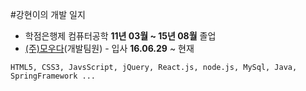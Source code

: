 #강현이의 개발 일지

* 학점은행제 컴퓨터공학 __11년 03월 ~ 15년 08월__ 졸업
* [(주)모우다](https://mouda.kr)(개발팀원) - 입사 __16.06.29__ ~ 현재

```
HTML5, CSS3, JavsScript, jQuery, React.js, node.js, MySql, Java, SpringFramework ...
```
